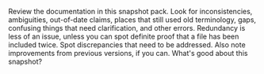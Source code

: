 Review the documentation in this snapshot pack. Look for inconsistencies, ambiguities,
out-of-date claims, places that still used old terminology, gaps, confusing
things that need clarification, and other errors.
Redundancy is less of an issue, unless you can spot definite proof
that a file has been included twice.
Spot discrepancies that need to be addressed.
Also note improvements from previous versions, if you can. What's good about this snapshot?
